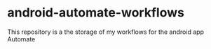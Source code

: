 # android-automate-workflows
This repository is a the storage of my workflows for the android app Automate
